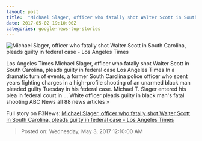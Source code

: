 ```yaml
---
layout: post
title:  "Michael Slager, officer who fatally shot Walter Scott in South Carolina, pleads guilty in federal case - Los Angeles Times"
date: 2017-05-02 19:10:00Z
categories: google-news-top-stories
---
```


![Michael Slager, officer who fatally shot Walter Scott in South Carolina, pleads guilty in federal case - Los Angeles Times](http://www.trbimg.com/img-5908daa2/turbine/la-na-michael-slager-walter-scott-2017)

Los Angeles Times Michael Slager, officer who fatally shot Walter Scott in South Carolina, pleads guilty in federal case Los Angeles Times In a dramatic turn of events, a former South Carolina police officer who spent years fighting charges in a high-profile shooting of an unarmed black man pleaded guilty Tuesday in his federal case. Michael T. Slager entered his plea in federal court in ... White officer pleads guilty in black man's fatal shooting ABC News all 88 news articles »


Full story on F3News: [Michael Slager, officer who fatally shot Walter Scott in South Carolina, pleads guilty in federal case - Los Angeles Times](http://www.f3nws.com/n/jCgd2F)

> Posted on: Wednesday, May 3, 2017 12:10:00 AM
